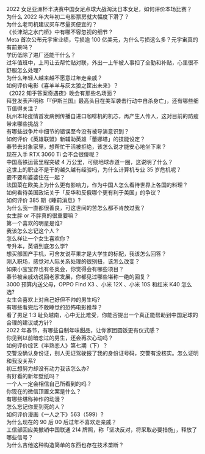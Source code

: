 2022 女足亚洲杯半决赛中国女足点球大战淘汰日本女足，如何评价本场比赛？  
为什么 2022 年大年初二电影票房就大幅度下滑了？  
为什么老司机建议买车尽量买便宜的？  
《长津湖之水门桥》中有哪不容忽视的细节？  
Meta 首次公布元宇宙业绩，亏损逾 100 亿美元，为什么亏损这么多？元宇宙真的有前景吗？  
学历低除了进厂还能干什么？  
过年值班中，上司让去帮忙贴对联，外出一上午被人事扣了全勤和补贴，心里很不舒服怎么处理?  
为什么年轻人越来越不愿意过年走亲戚？  
如何评价电影《喜羊羊与灰太狼之筐出未来》？  
《2022 知乎答案奇遇夜》晚会有那些名场面？  
拜登发表声明称「『伊斯兰国』最高头目在美军袭击行动中自杀身亡」，还有哪些细节值得关注？  
杭州本轮疫情首发病例传播自进口咖啡机的机芯，再产生人传人，这对目前的防疫带来哪些挑战？  
有哪些战争片中细节的错误至今没有被导演意识到？  
如何评价《英雄联盟》新辅助英雄「蕾娜塔」的技能设定？  
春节去对象家里，想帮忙干活被拒绝，该怎么说才能安心地坐下来？  
现在入手 RTX 3060 Ti 会不会很傻呢？  
中国高铁运营里程突破 4 万公里，可绕地球赤道一圈，这说明了什么？  
这世上的职业不是干的越久越有经验吗，为什么计算机专业 35 岁危机呢？  
要不要和婆婆住在一起？  
法国菜在欧美上为什么更有影响力，作为中国人怎么看待世界上各国的料理？  
如何看待美国政坛关于「反华和反俄哪个更有利于美国」的争议？  
如何评价 385 期《睡前消息》?  
为什么我一直都很善良，可这世间的苦怎么都不肯放过我？  
女生胖 or 不胖真的很重要嘛？  
第一个喜欢的明星是谁?  
我该怎么忘记这个人？  
怎么样让一个女生喜欢你？  
专升本，英语到底怎么学?  
想买部国产手机，可舍友说苹果才是大学生的标配，我该怎么回答？  
刚入职场，感觉对人际关系处理的很别扭，该怎么改变？  
如果小宝宝界也有冬奥会，你觉得会有哪些项目？  
春节被亲戚劝说回老家发展，你都见过哪些堪称一绝的回复？  
3000 预算内送父母，OPPO Find X3 、小米 12X 、小米 10S 和红米 K40 怎么选?  
女生会喜欢上对自己好但不帅的男生吗?  
有哪些看完后不敢睡觉的恐怖电影推荐？  
看了男足 1:3 耻负越南，心中无比难受，你能否提出一个真正能帮助到中国足球的合理的建议或方针?  
2022 年春节，有哪些自制年味甜品，让你家团圆饭更有仪式感？  
你见到以前暗恋过的男生，还会再次心动吗？  
如何评价综艺《半熟恋人》第七期（下）？  
交警没确认身份证，别人无证驾驶报了我的身份证号码，交警有没核实。怎么证明和我没关系?  
初三想努力却没有动力我该怎么办?  
有好看的新年壁纸吗？  
一个人一定会相信自己所看到的吗？  
你现在的微信顶置文案是什么？  
有哪些堪称神作的动漫？  
怎么忘记你爱到死的人？  
如何评价漫画《一人之下》563（599）?  
为什么现在的 90 后 00 后过年不喜欢走亲戚？  
工信部回应美撤销中国联通 214 牌照，称「坚决反对，将采取必要措施」，释放了哪些信号？  
为什么吉他这种构造简单的东西也存在技术垄断？  
